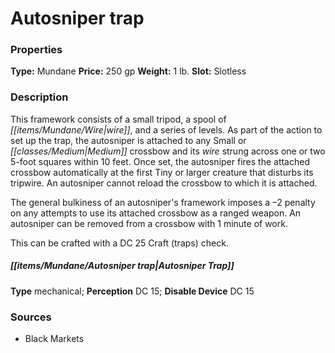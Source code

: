 ﻿---
Title: "Autosniper trap"
Type: "Mundane"
Price: "250 gp"
Weight: "1 lb."
Slot: "Slotless"
Description: |
  "This framework consists of a small tripod, a spool of wire, and a series of levels. As part of the action to set up the trap, the autosniper is attached to any Small or Medium crossbow and its wire strung across one or two 5-foot squares within 10 feet. Once set, the autosniper fires the attached crossbow automatically at the first Tiny or larger creature that disturbs its tripwire. An autosniper cannot reload the crossbow to which it is attached.
  The general bulkiness of an autosniper's framework imposes a –2 penalty on any attempts to use its attached crossbow as a ranged weapon. An autosniper can be removed from a crossbow with 1 minute of work.
  This can be crafted with a DC 25 Craft (traps) check.
  ### Autosniper Trap
  **Type** mechanical; **Perception** DC 15; **Disable Device** DC 15"
Sources: "['Black Markets']"
---

# Autosniper trap

### Properties

**Type:** Mundane **Price:** 250 gp **Weight:** 1 lb. **Slot:** Slotless

### Description

This framework consists of a small tripod, a spool of _[[items/Mundane/Wire|wire]]_, and a series of levels. As part of the action to set up the trap, the autosniper is attached to any Small or _[[classes/Medium|Medium]]_ crossbow and its _wire_ strung across one or two 5-foot squares within 10 feet. Once set, the autosniper fires the attached crossbow automatically at the first Tiny or larger creature that disturbs its tripwire. An autosniper cannot reload the crossbow to which it is attached.

The general bulkiness of an autosniper's framework imposes a –2 penalty on any attempts to use its attached crossbow as a ranged weapon. An autosniper can be removed from a crossbow with 1 minute of work.

This can be crafted with a DC 25 Craft (traps) check.

##### _[[items/Mundane/Autosniper trap|Autosniper Trap]]_

**Type** mechanical; **Perception** DC 15; **Disable Device** DC 15

### Sources

* Black Markets